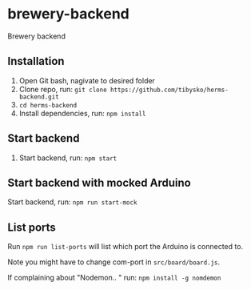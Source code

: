 # brewery-backend
Brewery backend

## Installation
1. Open Git bash, nagivate to desired folder
2. Clone repo, run: `git clone https://github.com/tibysko/herms-backend.git`
3. `cd herms-backend`
4. Install dependencies, run: `npm install`

## Start backend
1. Start backend, run: `npm start`

## Start backend with mocked Arduino
Start backend, run: `npm run start-mock`

## List ports
Run `npm run list-ports` will list which port the Arduino is connected to.  

Note you might have to change com-port in `src/board/board.js`.

If complaining about "Nodemon.. " run: `npm install -g nomdemon`